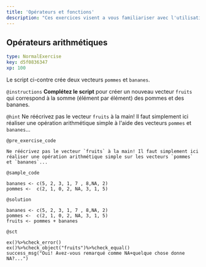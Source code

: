 ```yaml
---
title: 'Opérateurs et fonctions'
description: "Ces exercices visent a vous familiariser avec l'utilisation des operateurs et des fonctions.\n\nhttp://perso.ens-lyon.fr/lise.vaudor/Supports_formation/startR_2_operateurs_et_fonctions.html\n"
---
```


## Opérateurs arithmétiques

```yaml
type: NormalExercise
key: d5f0836347
xp: 100
```


Le script ci-contre crée deux vecteurs `pommes` et `bananes`. 

`@instructions`
**Complétez le script** pour créer un nouveau vecteur `fruits` qui correspond à la somme (élément par élément) des pommes et des bananes.

`@hint`
Ne réécrivez pas le vecteur `fruits` à la main! Il faut simplement ici réaliser une opération arithmétique simple à l'aide des vecteurs `pommes` et `bananes`...

`@pre_exercise_code`
```{r}
Ne réécrivez pas le vecteur `fruits` à la main! Il faut simplement ici réaliser une opération arithmétique simple sur les vecteurs `pommes` et `bananes`...
```

`@sample_code`
```{r}
bananes <- c(5, 2, 3, 1, 7 , 8,NA, 2)
pommes <-  c(2, 1, 0, 2, NA, 3, 1, 5)
```

`@solution`
```{r}
bananes <- c(5, 2, 3, 1, 7 , 8,NA, 2)
pommes <-  c(2, 1, 0, 2, NA, 3, 1, 5)
fruits <- pommes + bananes
```

`@sct`
```{r}
ex()%>%check_error()
ex()%>%check_object("fruits")%>%check_equal()
success_msg("Oui! Avez-vous remarqué comme NA+quelque chose donne NA?...")
```
